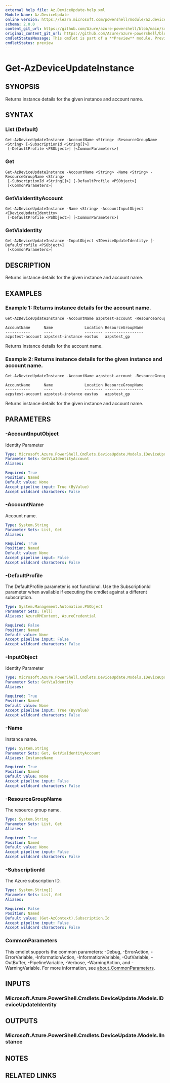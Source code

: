 ```yaml
---
external help file: Az.DeviceUpdate-help.xml
Module Name: Az.DeviceUpdate
online version: https://learn.microsoft.com/powershell/module/az.deviceupdate/get-azdeviceupdateinstance
schema: 2.0.0
content_git_url: https://github.com/Azure/azure-powershell/blob/main/src/DeviceUpdate/DeviceUpdate/help/Get-AzDeviceUpdateInstance.md
original_content_git_url: https://github.com/Azure/azure-powershell/blob/main/src/DeviceUpdate/DeviceUpdate/help/Get-AzDeviceUpdateInstance.md
cmdletStatusMessage: This cmdlet is part of a **Preview** module. Preview versions aren't recommended for use in production environments. For more information, see https://aka.ms/azps-refstatus.
cmdletStatus: preview
---
```

# Get-AzDeviceUpdateInstance

## SYNOPSIS
Returns instance details for the given instance and account name.

## SYNTAX

### List (Default)
```
Get-AzDeviceUpdateInstance -AccountName <String> -ResourceGroupName <String> [-SubscriptionId <String[]>]
 [-DefaultProfile <PSObject>] [<CommonParameters>]
```

### Get
```
Get-AzDeviceUpdateInstance -AccountName <String> -Name <String> -ResourceGroupName <String>
 [-SubscriptionId <String[]>] [-DefaultProfile <PSObject>]
 [<CommonParameters>]
```

### GetViaIdentityAccount
```
Get-AzDeviceUpdateInstance -Name <String> -AccountInputObject <IDeviceUpdateIdentity>
 [-DefaultProfile <PSObject>] [<CommonParameters>]
```

### GetViaIdentity
```
Get-AzDeviceUpdateInstance -InputObject <IDeviceUpdateIdentity> [-DefaultProfile <PSObject>]
 [<CommonParameters>]
```

## DESCRIPTION
Returns instance details for the given instance and account name.

## EXAMPLES

### Example 1: Returns instance details for the account name.
```powershell
Get-AzDeviceUpdateInstance -AccountName azpstest-account -ResourceGroupName azpstest_gp
```

```output
AccountName      Name              Location ResourceGroupName
-----------      ----              -------- -----------------
azpstest-account azpstest-instance eastus   azpstest_gp
```

Returns instance details for the account name.

### Example 2: Returns instance details for the given instance and account name.
```powershell
Get-AzDeviceUpdateInstance -AccountName azpstest-account -ResourceGroupName azpstest_gp -Name azpstest-instance
```

```output
AccountName      Name              Location ResourceGroupName
-----------      ----              -------- -----------------
azpstest-account azpstest-instance eastus   azpstest_gp
```

Returns instance details for the given instance and account name.

## PARAMETERS

### -AccountInputObject
Identity Parameter

```yaml
Type: Microsoft.Azure.PowerShell.Cmdlets.DeviceUpdate.Models.IDeviceUpdateIdentity
Parameter Sets: GetViaIdentityAccount
Aliases:

Required: True
Position: Named
Default value: None
Accept pipeline input: True (ByValue)
Accept wildcard characters: False
```

### -AccountName
Account name.

```yaml
Type: System.String
Parameter Sets: List, Get
Aliases:

Required: True
Position: Named
Default value: None
Accept pipeline input: False
Accept wildcard characters: False
```

### -DefaultProfile
The DefaultProfile parameter is not functional.
Use the SubscriptionId parameter when available if executing the cmdlet against a different subscription.

```yaml
Type: System.Management.Automation.PSObject
Parameter Sets: (All)
Aliases: AzureRMContext, AzureCredential

Required: False
Position: Named
Default value: None
Accept pipeline input: False
Accept wildcard characters: False
```

### -InputObject
Identity Parameter

```yaml
Type: Microsoft.Azure.PowerShell.Cmdlets.DeviceUpdate.Models.IDeviceUpdateIdentity
Parameter Sets: GetViaIdentity
Aliases:

Required: True
Position: Named
Default value: None
Accept pipeline input: True (ByValue)
Accept wildcard characters: False
```

### -Name
Instance name.

```yaml
Type: System.String
Parameter Sets: Get, GetViaIdentityAccount
Aliases: InstanceName

Required: True
Position: Named
Default value: None
Accept pipeline input: False
Accept wildcard characters: False
```

### -ResourceGroupName
The resource group name.

```yaml
Type: System.String
Parameter Sets: List, Get
Aliases:

Required: True
Position: Named
Default value: None
Accept pipeline input: False
Accept wildcard characters: False
```

### -SubscriptionId
The Azure subscription ID.

```yaml
Type: System.String[]
Parameter Sets: List, Get
Aliases:

Required: False
Position: Named
Default value: (Get-AzContext).Subscription.Id
Accept pipeline input: False
Accept wildcard characters: False
```

### CommonParameters
This cmdlet supports the common parameters: -Debug, -ErrorAction, -ErrorVariable, -InformationAction, -InformationVariable, -OutVariable, -OutBuffer, -PipelineVariable, -Verbose, -WarningAction, and -WarningVariable. For more information, see [about_CommonParameters](http://go.microsoft.com/fwlink/?LinkID=113216).

## INPUTS

### Microsoft.Azure.PowerShell.Cmdlets.DeviceUpdate.Models.IDeviceUpdateIdentity

## OUTPUTS

### Microsoft.Azure.PowerShell.Cmdlets.DeviceUpdate.Models.IInstance

## NOTES

## RELATED LINKS

